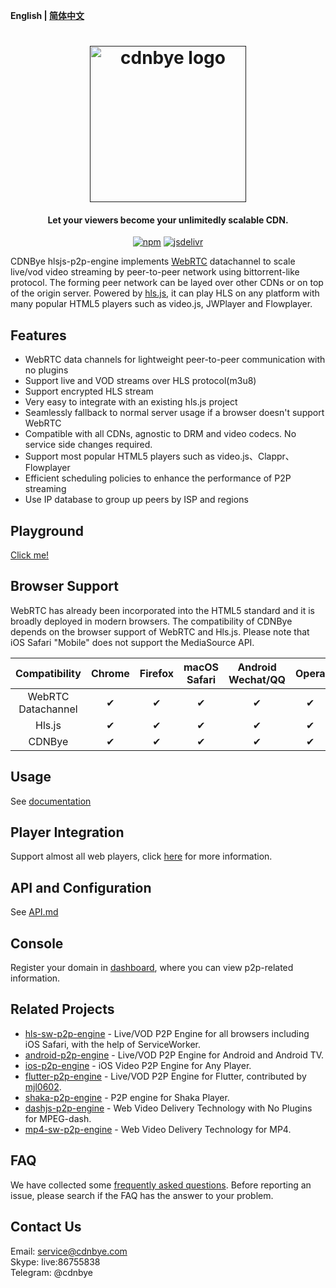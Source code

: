 **English | [简体中文](Readme_zh.md)**

<h1 align="center"><a href="" target="_blank" rel="noopener noreferrer"><img width="250" src="https://www.cdnbye.com/logo.png" alt="cdnbye logo"></a></h1>
<h4 align="center">Let your viewers become your unlimitedly scalable CDN.</h4>
<p align="center">
  <a href="https://www.npmjs.com/package/cdnbye"><img src="https://img.shields.io/npm/v/cdnbye.svg?style=flat" alt="npm"></a>
  <a href="https://www.jsdelivr.com/package/npm/cdnbye"><img src="https://data.jsdelivr.com/v1/package/npm/cdnbye/badge" alt="jsdelivr"></a>
</p>

CDNBye hlsjs-p2p-engine implements [WebRTC](https://en.wikipedia.org/wiki/WebRTC) datachannel to scale live/vod video streaming by peer-to-peer network using bittorrent-like protocol. The forming peer network can be layed over other CDNs or on top of the origin server. Powered by [hls.js](https://github.com/video-dev/hls.js), it can play HLS on any platform with many popular HTML5 players such as video.js, JWPlayer and Flowplayer.

## Features
- WebRTC data channels for lightweight peer-to-peer communication with no plugins
- Support live and VOD streams over HLS protocol(m3u8)
- Support encrypted HLS stream
- Very easy to integrate with an existing hls.js project
- Seamlessly fallback to normal server usage if a browser doesn't support WebRTC
- Compatible with all CDNs, agnostic to DRM and video codecs. No service side changes required.
- Support most popular HTML5 players such as video.js、Clappr、Flowplayer
- Efficient scheduling policies to enhance the performance of P2P streaming
- Use IP database to group up peers by ISP and regions

## Playground
[Click me!](https://demo.cdnbye.com/)

## Browser Support
WebRTC has already been incorporated into the HTML5 standard and it is broadly deployed in modern browsers. The compatibility of CDNBye depends on the browser support of WebRTC and Hls.js. Please note that iOS Safari "Mobile" does not support the MediaSource API.

 Compatibility|Chrome | Firefox | macOS Safari| Android Wechat/QQ | Opera | Edge | IE | iOS Safari | 
:-: | :-: | :-: | :-: | :-: | :-: | :-:| :-:| :-:
WebRTC Datachannel | ✔ | ✔ | ✔ | ✔ | ✔ | ✔ | ❌ | ✔ |
Hls.js | ✔ | ✔ | ✔ | ✔ | ✔ | ✔ | ✔ | ❌ |
CDNBye | ✔ | ✔ | ✔ | ✔ | ✔ | ✔ | ❌ | ❌ |

## Usage
See [documentation](https://docs.swarmcloud.net/web-hls)

## Player Integration
Support almost all web players, click [here](https://docs.swarmcloud.net/web-hls/players) for more information.

## API and Configuration
See [API.md](https://docs.swarmcloud.net/web-hls/API)

## Console
Register your domain in [dashboard](https://dash.swarmcloud.net), where you can view p2p-related information.

## Related Projects
- [hls-sw-p2p-engine](https://github.com/swarm-cloud/hls-sw-p2p-engine) - Live/VOD P2P Engine for all browsers including iOS Safari, with the help of ServiceWorker.
- [android-p2p-engine](https://github.com/cdnbye/android-p2p-engine) - Live/VOD P2P Engine for Android and Android TV.
- [ios-p2p-engine](https://github.com/cdnbye/ios-p2p-engine) - iOS Video P2P Engine for Any Player.
- [flutter-p2p-engine](https://github.com/cdnbye/flutter-p2p-engine) - Live/VOD P2P Engine for Flutter, contributed by [mjl0602](https://github.com/mjl0602).
- [shaka-p2p-engine](https://github.com/cdnbye/shaka-p2p-engine) - P2P engine for Shaka Player.
- [dashjs-p2p-engine](https://github.com/cdnbye/dashjs-p2p-engine) - Web Video Delivery Technology with No Plugins for MPEG-dash.
- [mp4-sw-p2p-engine](https://github.com/swarm-cloud/mp4-sw-p2p-engine) - Web Video Delivery Technology for MP4.

<!--
## They are using CDNBye
<table>
    <tr>
        <td ><center> <a target="_blank" href="https://wstream.video/"><img src="https://cdnbye.oss-cn-beijing.aliyuncs.com/pic/wstream.png" width="120"></a></center></td>
        <td ><center> <a target="_blank" href="https://cyclingentertainment.stream/"><img src="https://cdnbye.oss-cn-beijing.aliyuncs.com/pic/%20cyclingentertainment.png" width="120"></a></center></td>
    </tr>
</table>
-->

## FAQ
We have collected some [frequently asked questions](https://docs.swarmcloud.net/faq). Before reporting an issue, please search if the FAQ has the answer to your problem.

## Contact Us
Email: service@cdnbye.com
<br>
Skype: live:86755838
<br>
Telegram: @cdnbye








